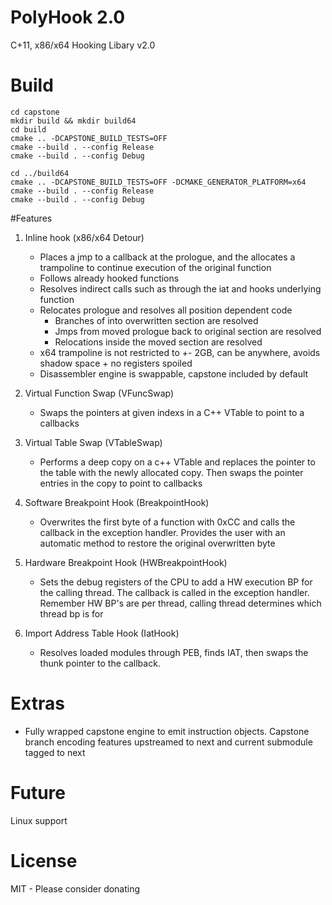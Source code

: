 # PolyHook 2.0
C+11, x86/x64 Hooking Libary v2.0

# Build

```
cd capstone
mkdir build && mkdir build64
cd build
cmake .. -DCAPSTONE_BUILD_TESTS=OFF
cmake --build . --config Release
cmake --build . --config Debug

cd ../build64
cmake .. -DCAPSTONE_BUILD_TESTS=OFF -DCMAKE_GENERATOR_PLATFORM=x64
cmake --build . --config Release
cmake --build . --config Debug
```
#Features
1) Inline hook (x86/x64 Detour)
    - Places a jmp to a callback at the prologue, and the allocates a trampoline to continue execution of the original function
    - Follows already hooked functions
    - Resolves indirect calls such as through the iat and hooks underlying function
    - Relocates prologue and resolves all position dependent code
      - Branches of into overwritten section are resolved
      - Jmps from moved prologue back to original section are resolved
      - Relocations inside the moved section are resolved
    - x64 trampoline is not restricted to +- 2GB, can be anywhere, avoids shadow space + no registers spoiled
    - Disassembler engine is swappable, capstone included by default

2) Virtual Function Swap (VFuncSwap)
    * Swaps the pointers at given indexs in a C++ VTable to point to a callbacks
3) Virtual Table Swap (VTableSwap)
    * Performs a deep copy on a c++ VTable and replaces the pointer to the table with the newly allocated copy. Then swaps the pointer entries in the copy to point to callbacks
4) Software Breakpoint Hook (BreakpointHook)
    * Overwrites the first byte of a function with 0xCC and calls the callback in the exception handler. Provides the user with an automatic method to restore the original overwritten byte
5) Hardware Breakpoint Hook (HWBreakpointHook)
   * Sets the debug registers of the CPU to add a HW execution BP for the calling thread. The callback is called in the exception handler. Remember HW BP's are per thread, calling thread determines which thread bp is for
6) Import Address Table Hook (IatHook)
    * Resolves loaded modules through PEB, finds IAT, then swaps the thunk pointer to the callback. 
    
# Extras
- Fully wrapped capstone engine to emit instruction objects. Capstone branch encoding features upstreamed to next and current submodule tagged to next

# Future
Linux support

# License
MIT - Please consider donating
